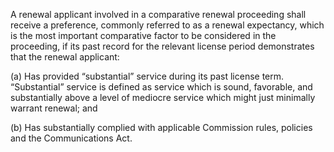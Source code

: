 A renewal applicant involved in a comparative renewal proceeding shall receive a preference, commonly referred to as a renewal expectancy, which is the most important comparative factor to be considered in the proceeding, if its past record for the relevant license period demonstrates that the renewal applicant:

(a) Has provided “substantial” service during its past license term. “Substantial” service is defined as service which is sound, favorable, and substantially above a level of mediocre service which might just minimally warrant renewal; and

(b) Has substantially complied with applicable Commission rules, policies and the Communications Act.

